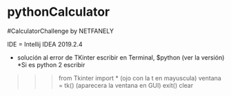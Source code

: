 # pythonCalculator
#CalculatorChallenge by NETFANELY

IDE = Intellij IDEA 2019.2.4

* solución al error de TKinter
escribir en Terminal,
$python 
(ver la versión) 
*Si es python 2
escribir
>>> from Tkinter import * (ojo con la t en mayuscula)
>>> ventana = tk()
(aparecera la ventana en GUI)
>>> exit()
>>> clear 
